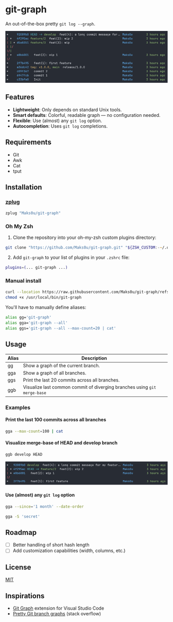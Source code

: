 # git-graph

An out-of-the-box pretty `git log --graph`.

![readme.png](docs/readme.png)

## Features

- **Lightweight**: Only depends on standard Unix tools.
- **Smart defaults**: Colorful, readable graph — no configuration needed.
- **Flexible**: Use (almost) any `git log` option.
- **Autocompletion**: Uses `git log` completions.

## Requirements

- Git
- Awk
- Cat
- tput

## Installation

### [zplug](https://github.com/zplug/zplug)

```zsh
zplug "Maks0u/git-graph"
```

### Oh My Zsh

1. Clone the repository into your oh-my-zsh custom plugins directory:

```zsh
git clone "https://github.com/Maks0u/git-graph.git" "${ZSH_CUSTOM:-~/.oh-my-zsh/custom}/plugins/git-graph"
```

2. Add `git-graph` to your list of plugins in your `.zshrc` file:

```zsh
plugins=(... git-graph ...)
```

### Manual install

```bash
curl --location https://raw.githubusercontent.com/Maks0u/git-graph/refs/heads/main/git-graph.sh --output /usr/local/bin/git-graph
chmod +x /usr/local/bin/git-graph
```

You'll have to manually define aliases:

```bash
alias gg='git-graph'
alias gga='git-graph --all'
alias ggs='git-graph --all --max-count=20 | cat'
```

## Usage

| Alias | Description                                                               |
| ----- | ------------------------------------------------------------------------- |
| gg    | Show a graph of the current branch.                                       |
| gga   | Show a graph of all branches.                                             |
| ggs   | Print the last 20 commits across all branches.                            |
| ggb   | Visualize last common commit of diverging branches using `git merge-base` |

### Examples

#### Print the last 100 commits across all branches

```zsh
gga --max-count=100 | cat
```

#### Visualize merge-base of HEAD and develop branch

```zsh
ggb develop HEAD
```

![ggb.png](docs/ggb.png)

#### Use (almost) any `git log` option

```zsh
gga --since='1 month' --date-order
```

```zsh
gga -S 'secret'
```

## Roadmap

- [ ] Better handling of short hash length
- [ ] Add customization capabilities (width, columns, etc.)

## License

[MIT](LICENSE)

## Inspirations

- [Git Graph](https://marketplace.visualstudio.com/items?itemName=mhutchie.git-graph) extension for Visual Studio Code
- [Pretty Git branch graphs](https://stackoverflow.com/questions/1057564/pretty-git-branch-graphs) (stack overflow)
